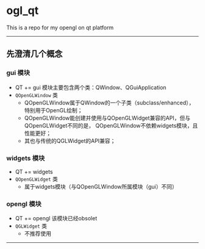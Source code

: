 # ogl_qt
This is a repo for my opengl on qt platform

-------------------------------------------------------------------------------

## 先澄清几个概念

### gui 模块

- QT += gui 模块主要包含两个类：QWindow、QGuiApplication
- `QOpenGLWindow` 类
    * QOpenGLWindow属于QWindow的一个子类（subclass/enhanced），特别用于OpenGL绘制；
    * QOpenGLWindow能创建并使用与QOpenGLWidget兼容的API，但与QOpenGLWidget不同的是，
    QOpenGLWindow不依赖widgets模块，且性能更好；
    * 其也与传统的QGLWidget的API兼容；

### widgets 模块

- QT += widgets
- `QOpenGLWidget` 类
    * 属于widgets模块（与QOpenGLWindow所属模块（gui）不同）

### opengl 模块

- QT += opengl 该模块已经obsolet
- `QGLWidget` 类
    * 不推荐使用

-------------------------------------------------------------------------------


